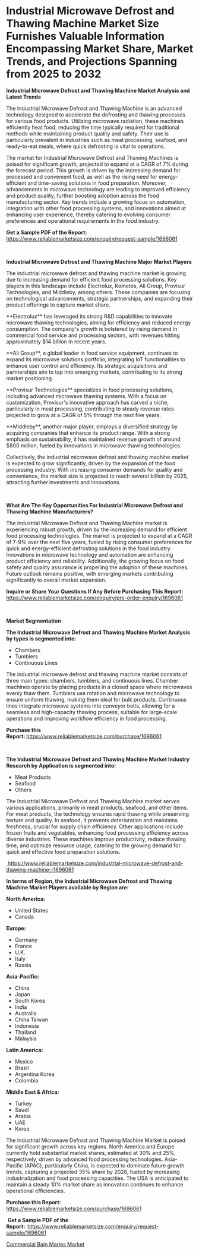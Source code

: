 <p><h1>Industrial Microwave Defrost and Thawing Machine Market Size Furnishes Valuable Information Encompassing Market Share, Market Trends, and Projections Spanning from 2025 to 2032</h1></p><p><strong>Industrial Microwave Defrost and Thawing Machine Market Analysis and Latest Trends</strong></p>
<p><p>The Industrial Microwave Defrost and Thawing Machine is an advanced technology designed to accelerate the defrosting and thawing processes for various food products. Utilizing microwave radiation, these machines efficiently heat food, reducing the time typically required for traditional methods while maintaining product quality and safety. Their use is particularly prevalent in industries such as meat processing, seafood, and ready-to-eat meals, where quick defrosting is vital to operations.</p><p>The market for Industrial Microwave Defrost and Thawing Machines is poised for significant growth, projected to expand at a CAGR of 7% during the forecast period. This growth is driven by the increasing demand for processed and convenient food, as well as the rising need for energy-efficient and time-saving solutions in food preparation. Moreover, advancements in microwave technology are leading to improved efficiency and product quality, further boosting adoption across the food manufacturing sector. Key trends include a growing focus on automation, integration with other food processing systems, and innovations aimed at enhancing user experience, thereby catering to evolving consumer preferences and operational requirements in the food industry.</p></p>
<p><strong>Get a Sample PDF of the Report:&nbsp;</strong> <a href="https://www.reliablemarketsize.com/enquiry/request-sample/1696061?utm_campaign=1911&utm_medium=2&utm_source=Github&utm_content=ia&utm_term=08012025&utm_id=industrial-microwave-defrost-and-thawing-machine">https://www.reliablemarketsize.com/enquiry/request-sample/1696061</a></p>
<p>&nbsp;</p>
<p><strong>Industrial Microwave Defrost and Thawing Machine Major Market Players</strong></p>
<p><p>The industrial microwave defrost and thawing machine market is growing due to increasing demand for efficient food processing solutions. Key players in this landscape include Electrolux, Kometos, Ali Group, Provisur Technologies, and Middleby, among others. These companies are focusing on technological advancements, strategic partnerships, and expanding their product offerings to capture market share.</p><p>**Electrolux** has leveraged its strong R&D capabilities to innovate microwave thawing technologies, aiming for efficiency and reduced energy consumption. The company's growth is bolstered by rising demand in commercial food service and processing sectors, with revenues hitting approximately $14 billion in recent years.</p><p>**Ali Group**, a global leader in food service equipment, continues to expand its microwave solutions portfolio, integrating IoT functionalities to enhance user control and efficiency. Its strategic acquisitions and partnerships aim to tap into emerging markets, contributing to its strong market positioning.</p><p>**Provisur Technologies** specializes in food processing solutions, including advanced microwave thawing systems. With a focus on customization, Provisur's innovative approach has carved a niche, particularly in meat processing, contributing to steady revenue rates projected to grow at a CAGR of 5% through the next five years.</p><p>**Middleby**, another major player, employs a diversified strategy by acquiring companies that enhance its product range. With a strong emphasis on sustainability, it has maintained revenue growth of around $800 million, fueled by innovations in microwave thawing technologies.</p><p>Collectively, the industrial microwave defrost and thawing machine market is expected to grow significantly, driven by the expansion of the food processing industry. With increasing consumer demands for quality and convenience, the market size is projected to reach several billion by 2025, attracting further investments and innovations.</p></p>
<p>&nbsp;</p>
<p><strong>What Are The Key Opportunities For Industrial Microwave Defrost and Thawing Machine Manufacturers?</strong></p>
<p><p>The Industrial Microwave Defrost and Thawing Machine market is experiencing robust growth, driven by the increasing demand for efficient food processing technologies. The market is projected to expand at a CAGR of 7-9% over the next five years, fueled by rising consumer preferences for quick and energy-efficient defrosting solutions in the food industry. Innovations in microwave technology and automation are enhancing product efficiency and reliability. Additionally, the growing focus on food safety and quality assurance is propelling the adoption of these machines. Future outlook remains positive, with emerging markets contributing significantly to overall market expansion.</p></p>
<p><strong>Inquire or Share Your Questions If Any Before Purchasing This Report:</strong> <a href="https://www.reliablemarketsize.com/enquiry/pre-order-enquiry/1696061?utm_campaign=1911&utm_medium=2&utm_source=Github&utm_content=ia&utm_term=08012025&utm_id=industrial-microwave-defrost-and-thawing-machine">https://www.reliablemarketsize.com/enquiry/pre-order-enquiry/1696061</a></p>
<p>&nbsp;</p>
<p><strong>Market Segmentation</strong></p>
<p><strong>The Industrial Microwave Defrost and Thawing Machine Market Analysis by types is segmented into:</strong></p>
<p><ul><li>Chambers</li><li>Tumblers</li><li>Continuous Lines</li></ul></p>
<p><p>The industrial microwave defrost and thawing machine market consists of three main types: chambers, tumblers, and continuous lines. Chamber machines operate by placing products in a closed space where microwaves evenly thaw them. Tumblers use rotation and microwave technology to ensure uniform thawing, making them ideal for bulk products. Continuous lines integrate microwave systems into conveyor belts, allowing for a seamless and high-capacity thawing process, suitable for large-scale operations and improving workflow efficiency in food processing.</p></p>
<p><strong>Purchase this Report:&nbsp;</strong><a href="https://www.reliablemarketsize.com/purchase/1696061?utm_campaign=1911&utm_medium=2&utm_source=Github&utm_content=ia&utm_term=08012025&utm_id=industrial-microwave-defrost-and-thawing-machine">https://www.reliablemarketsize.com/purchase/1696061</a></p>
<p>&nbsp;</p>
<p><strong>The Industrial Microwave Defrost and Thawing Machine Market Industry Research by Application is segmented into:</strong></p>
<p><ul><li>Meat Products</li><li>Seafood</li><li>Others</li></ul></p>
<p><p>The Industrial Microwave Defrost and Thawing Machine market serves various applications, primarily in meat products, seafood, and other items. For meat products, the technology ensures rapid thawing while preserving texture and quality. In seafood, it prevents deterioration and maintains freshness, crucial for supply chain efficiency. Other applications include frozen fruits and vegetables, enhancing food processing efficiency across diverse industries. These machines improve productivity, reduce thawing time, and optimize resource usage, catering to the growing demand for quick and effective food preparation solutions.</p></p>
<p><a href="https://www.reliablemarketsize.com/industrial-microwave-defrost-and-thawing-machine-r1696061?utm_campaign=1911&utm_medium=2&utm_source=Github&utm_content=ia&utm_term=08012025&utm_id=industrial-microwave-defrost-and-thawing-machine">&nbsp;https://www.reliablemarketsize.com/industrial-microwave-defrost-and-thawing-machine-r1696061</a></p>
<p><strong>In terms of Region, the Industrial Microwave Defrost and Thawing Machine Market Players available by Region are:</strong></p>
<p>
    <p> <strong> North America: </strong>
        <ul>
            <li>United States</li>
            <li>Canada</li>
        </ul>
        </p> 
    <p> <strong> Europe: </strong>
        <ul>
            <li>Germany</li>
            <li>France</li>
            <li>U.K.</li>
            <li>Italy</li>
            <li>Russia</li>
        </ul>
        </p> 
    <p> <strong> Asia-Pacific: </strong>
        <ul>
            <li>China</li>
            <li>Japan</li>
            <li>South Korea</li>
            <li>India</li>
            <li>Australia</li>
            <li>China Taiwan</li>
            <li>Indonesia</li>
            <li>Thailand</li>
            <li>Malaysia</li>
        </ul>
        </p> 
    <p> <strong> Latin America: </strong>
        <ul>
            <li>Mexico</li>
            <li>Brazil</li>
            <li>Argentina Korea</li>
            <li>Colombia</li>
        </ul>
        </p> 
    <p> <strong> Middle East & Africa: </strong>
        <ul>
            <li>Turkey</li>
            <li>Saudi</li>
            <li>Arabia</li>
            <li>UAE</li>
            <li>Korea</li>
        </ul>
    </p>
    </p>
<p><p>The Industrial Microwave Defrost and Thawing Machine Market is poised for significant growth across key regions. North America and Europe currently hold substantial market shares, estimated at 30% and 25%, respectively, driven by advanced food processing technologies. Asia-Pacific (APAC), particularly China, is expected to dominate future growth trends, capturing a projected 35% share by 2028, fueled by increasing industrialization and food processing capacities. The USA is anticipated to maintain a steady 10% market share as innovation continues to enhance operational efficiencies.</p></p>
<p><strong>Purchase this Report: </strong><a href="https://www.reliablemarketsize.com/purchase/1696061?utm_campaign=1911&utm_medium=2&utm_source=Github&utm_content=ia&utm_term=08012025&utm_id=industrial-microwave-defrost-and-thawing-machine">https://www.reliablemarketsize.com/purchase/1696061</a></p>
<p>&nbsp;<strong>Get a Sample PDF of the Report:&nbsp;&nbsp;</strong><a href="https://www.reliablemarketsize.com/enquiry/request-sample/1696061?utm_campaign=1911&utm_medium=2&utm_source=Github&utm_content=ia&utm_term=08012025&utm_id=industrial-microwave-defrost-and-thawing-machine">https://www.reliablemarketsize.com/enquiry/request-sample/1696061</a></p>
<p><strong></strong></p>
<p><p><a href="https://github.com/gulaimolin/Market-Research-Report-List-6/blob/main/commercial-bain-maries-market.md?utm_campaign=1911&utm_medium=2&utm_source=Github&utm_content=ia&utm_term=08012025&utm_id=industrial-microwave-defrost-and-thawing-machine">Commercial Bain Maries Market</a></p></p>